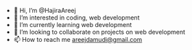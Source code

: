 - 👋 Hi, I’m @HajiraAreej
- 👀 I’m interested in coding, web development
- 🌱 I’m currently learning web development
- 💞️ I’m looking to collaborate on projects on web development
- 📫 How to reach me areejdamudi@gmail.com

<!---
HajiraAreej/HajiraAreej is a ✨ special ✨ repository because its `README.md` (this file) appears on your GitHub profile.
You can click the Preview link to take a look at your changes.
--->
